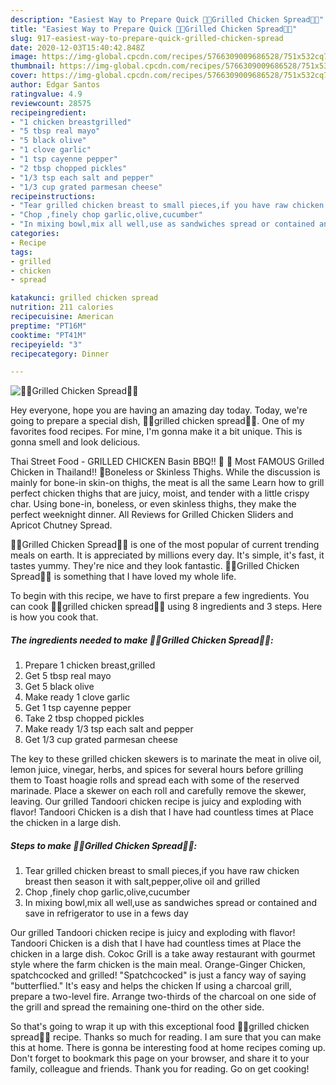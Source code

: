 ```yaml
---
description: "Easiest Way to Prepare Quick 🐓🐓Grilled Chicken Spread🐓🐓"
title: "Easiest Way to Prepare Quick 🐓🐓Grilled Chicken Spread🐓🐓"
slug: 917-easiest-way-to-prepare-quick-grilled-chicken-spread
date: 2020-12-03T15:40:42.848Z
image: https://img-global.cpcdn.com/recipes/5766309009686528/751x532cq70/🐓🐓grilled-chicken-spread🐓🐓-recipe-main-photo.jpg
thumbnail: https://img-global.cpcdn.com/recipes/5766309009686528/751x532cq70/🐓🐓grilled-chicken-spread🐓🐓-recipe-main-photo.jpg
cover: https://img-global.cpcdn.com/recipes/5766309009686528/751x532cq70/🐓🐓grilled-chicken-spread🐓🐓-recipe-main-photo.jpg
author: Edgar Santos
ratingvalue: 4.9
reviewcount: 28575
recipeingredient:
- "1 chicken breastgrilled"
- "5 tbsp real mayo"
- "5 black olive"
- "1 clove garlic"
- "1 tsp cayenne pepper"
- "2 tbsp chopped pickles"
- "1/3 tsp each salt and pepper"
- "1/3 cup grated parmesan cheese"
recipeinstructions:
- "Tear grilled chicken breast to small pieces,if you have raw chicken breast then season it with salt,pepper,olive oil and grilled"
- "Chop ,finely chop garlic,olive,cucumber"
- "In mixing bowl,mix all well,use as sandwiches spread or contained and save in refrigerator to use in a fews day"
categories:
- Recipe
tags:
- grilled
- chicken
- spread

katakunci: grilled chicken spread 
nutrition: 211 calories
recipecuisine: American
preptime: "PT16M"
cooktime: "PT41M"
recipeyield: "3"
recipecategory: Dinner

---
```



![🐓🐓Grilled Chicken Spread🐓🐓](https://img-global.cpcdn.com/recipes/5766309009686528/751x532cq70/🐓🐓grilled-chicken-spread🐓🐓-recipe-main-photo.jpg)

Hey everyone, hope you are having an amazing day today. Today, we're going to prepare a special dish, 🐓🐓grilled chicken spread🐓🐓. One of my favorites food recipes. For mine, I'm gonna make it a bit unique. This is gonna smell and look delicious.

Thai Street Food - GRILLED CHICKEN Basin BBQ!! 🐓 🍗 Most FAMOUS Grilled Chicken in Thailand!! 🐓Boneless or Skinless Thighs. While the discussion is mainly for bone-in skin-on thighs, the meat is all the same Learn how to grill perfect chicken thighs that are juicy, moist, and tender with a little crispy char. Using bone-in, boneless, or even skinless thighs, they make the perfect weeknight dinner. All Reviews for Grilled Chicken Sliders and Apricot Chutney Spread.

🐓🐓Grilled Chicken Spread🐓🐓 is one of the most popular of current trending meals on earth. It is appreciated by millions every day. It's simple, it's fast, it tastes yummy. They're nice and they look fantastic. 🐓🐓Grilled Chicken Spread🐓🐓 is something that I have loved my whole life.


To begin with this recipe, we have to first prepare a few ingredients. You can cook 🐓🐓grilled chicken spread🐓🐓 using 8 ingredients and 3 steps. Here is how you cook that.

<!--inarticleads1-->

##### The ingredients needed to make 🐓🐓Grilled Chicken Spread🐓🐓:

1. Prepare 1 chicken breast,grilled
1. Get 5 tbsp real mayo
1. Get 5 black olive
1. Make ready 1 clove garlic
1. Get 1 tsp cayenne pepper
1. Take 2 tbsp chopped pickles
1. Make ready 1/3 tsp each salt and pepper
1. Get 1/3 cup grated parmesan cheese


The key to these grilled chicken skewers is to marinate the meat in olive oil, lemon juice, vinegar, herbs, and spices for several hours before grilling them to Toast hoagie rolls and spread each with some of the reserved marinade. Place a skewer on each roll and carefully remove the skewer, leaving. Our grilled Tandoori chicken recipe is juicy and exploding with flavor! Tandoori Chicken is a dish that I have had countless times at Place the chicken in a large dish. 

<!--inarticleads2-->

##### Steps to make 🐓🐓Grilled Chicken Spread🐓🐓:

1. Tear grilled chicken breast to small pieces,if you have raw chicken breast then season it with salt,pepper,olive oil and grilled
1. Chop ,finely chop garlic,olive,cucumber
1. In mixing bowl,mix all well,use as sandwiches spread or contained and save in refrigerator to use in a fews day


Our grilled Tandoori chicken recipe is juicy and exploding with flavor! Tandoori Chicken is a dish that I have had countless times at Place the chicken in a large dish. Cokoc Grill is a take away restaurant with gourmet style where the farm chicken is the main meal. Orange-Ginger Chicken, spatchcocked and grilled! &#34;Spatchcocked&#34; is just a fancy way of saying &#34;butterflied.&#34; It&#39;s easy and helps the chicken If using a charcoal grill, prepare a two-level fire. Arrange two-thirds of the charcoal on one side of the grill and spread the remaining one-third on the other side. 

So that's going to wrap it up with this exceptional food 🐓🐓grilled chicken spread🐓🐓 recipe. Thanks so much for reading. I am sure that you can make this at home. There is gonna be interesting food at home recipes coming up. Don't forget to bookmark this page on your browser, and share it to your family, colleague and friends. Thank you for reading. Go on get cooking!
